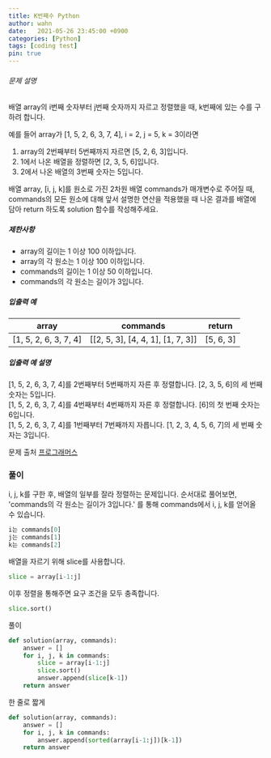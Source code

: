 ```yaml
---
title: K번째수 Python
author: wahn
date:   2021-05-26 23:45:00 +0900
categories: [Python]
tags: [coding test]
pin: true
---
```


###### 문제 설명

배열 array의 i번째 숫자부터 j번째 숫자까지 자르고 정렬했을 때, k번째에 있는 수를 구하려 합니다.

예를 들어 array가 [1, 5, 2, 6, 3, 7, 4], i = 2, j = 5, k = 3이라면

1.  array의 2번째부터 5번째까지 자르면 [5, 2, 6, 3]입니다.
2.  1에서 나온 배열을 정렬하면 [2, 3, 5, 6]입니다.
3.  2에서 나온 배열의 3번째 숫자는 5입니다.

배열 array, [i, j, k]를 원소로 가진 2차원 배열 commands가 매개변수로 주어질 때, commands의 모든 원소에 대해 앞서 설명한 연산을 적용했을 때 나온 결과를 배열에 담아 return 하도록 solution 함수를 작성해주세요.

##### 제한사항

-   array의 길이는 1 이상 100 이하입니다.
-   array의 각 원소는 1 이상 100 이하입니다.
-   commands의 길이는 1 이상 50 이하입니다.
-   commands의 각 원소는 길이가 3입니다.

##### 입출력 예

|array|commands|return|
|---|---|---|
|[1, 5, 2, 6, 3, 7, 4]|[[2, 5, 3], [4, 4, 1], [1, 7, 3]]|[5, 6, 3]|

##### 입출력 예 설명

[1, 5, 2, 6, 3, 7, 4]를 2번째부터 5번째까지 자른 후 정렬합니다. [2, 3, 5, 6]의 세 번째 숫자는 5입니다.  
[1, 5, 2, 6, 3, 7, 4]를 4번째부터 4번째까지 자른 후 정렬합니다. [6]의 첫 번째 숫자는 6입니다.  
[1, 5, 2, 6, 3, 7, 4]를 1번째부터 7번째까지 자릅니다. [1, 2, 3, 4, 5, 6, 7]의 세 번째 숫자는 3입니다.  

문제 출처 [프로그래머스]

[프로그래머스]: https://programmers.co.kr/learn/courses/30/lessons/42576



### 풀이

i, j, k를 구한 후, 배열의 일부를 잘라 정렬하는 문제입니다.
순서대로 풀어보면, 'commands의 각 원소는 길이가 3입니다.' 를 통해 commands에서 i, j, k를 얻어올 수 있습니다.  
```python
i는 commands[0]  
j는 commands[1]  
k는 commands[2]  
```

배열을 자르기 위해  slice를 사용합니다.
```python
slice = array[i-1:j]  
```
이후 정렬을 통해주면 요구 조건을 모두 충족합니다.

```python
slice.sort()
```

풀이
```python
def solution(array, commands):
    answer = []
    for i, j, k in commands:
        slice = array[i-1:j]
        slice.sort()
        answer.append(slice[k-1])
    return answer
```

한 줄로 짧게
```python
def solution(array, commands):
    answer = []
    for i, j, k in commands: 
        answer.append(sorted(array[i-1:j])[k-1])
    return answer
```  